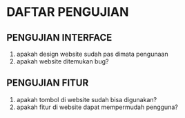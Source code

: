 # DAFTAR PENGUJIAN

## PENGUJIAN INTERFACE
1. apakah design website sudah pas dimata pengunaan
2. apakah website ditemukan bug?

## PENGUJIAN FITUR
1. apakah tombol di website sudah bisa digunakan?
2. apakah fitur di website dapat mempermudah pengguna?
